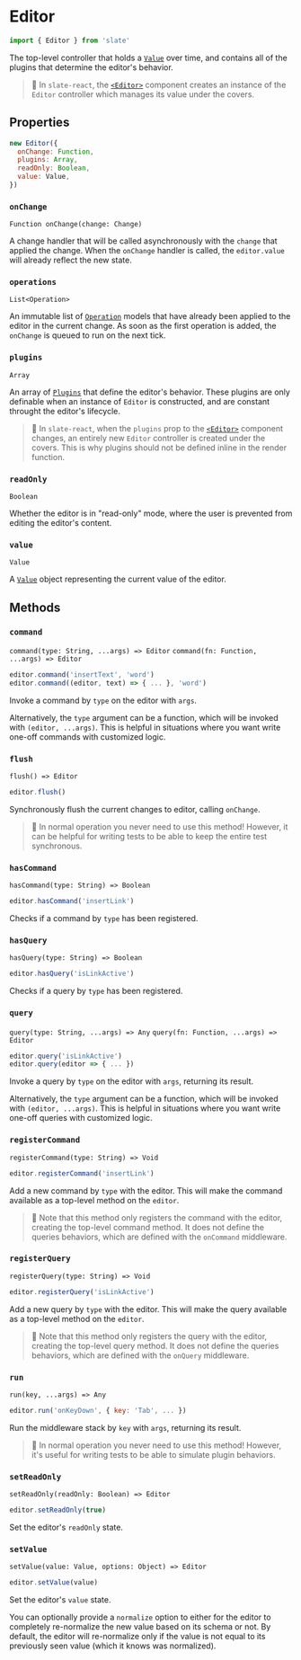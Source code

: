 # Editor

```javascript
import { Editor } from 'slate'
```

The top-level controller that holds a [`Value`](value.md) over time, and contains all of the plugins that determine the editor's behavior.

> 🤖 In `slate-react`, the [`<Editor>`](../slate-react/editor.md) component creates an instance of the `Editor` controller which manages its value under the covers.

## Properties

```javascript
new Editor({
  onChange: Function,
  plugins: Array,
  readOnly: Boolean,
  value: Value,
})
```

### `onChange`

`Function onChange(change: Change)`

A change handler that will be called asynchronously with the `change` that applied the change. When the `onChange` handler is called, the `editor.value` will already reflect the new state.

### `operations`

`List<Operation>`

An immutable list of [`Operation`](operation.md) models that have already been applied to the editor in the current change. As soon as the first operation is added, the `onChange` is queued to run on the next tick.

### `plugins`

`Array`

An array of [`Plugins`](plugins.md) that define the editor's behavior. These plugins are only definable when an instance of `Editor` is constructed, and are constant throught the editor's lifecycle.

> 🤖 In `slate-react`, when the `plugins` prop to the [`<Editor>`](../slate-react/editor.md) component changes, an entirely new `Editor` controller is created under the covers. This is why plugins should not be defined inline in the render function.

### `readOnly`

`Boolean`

Whether the editor is in "read-only" mode, where the user is prevented from editing the editor's content.

### `value`

`Value`

A [`Value`](value.md) object representing the current value of the editor.

## Methods

### `command`

`command(type: String, ...args) => Editor` `command(fn: Function, ...args) => Editor`

```javascript
editor.command('insertText', 'word')
editor.command((editor, text) => { ... }, 'word')
```

Invoke a command by `type` on the editor with `args`.

Alternatively, the `type` argument can be a function, which will be invoked with `(editor, ...args)`. This is helpful in situations where you want write one-off commands with customized logic.

### `flush`

`flush() => Editor`

```javascript
editor.flush()
```

Synchronously flush the current changes to editor, calling `onChange`.

> 🤖 In normal operation you never need to use this method! However, it can be helpful for writing tests to be able to keep the entire test synchronous.

### `hasCommand`

`hasCommand(type: String) => Boolean`

```javascript
editor.hasCommand('insertLink')
```

Checks if a command by `type` has been registered.

### `hasQuery`

`hasQuery(type: String) => Boolean`

```javascript
editor.hasQuery('isLinkActive')
```

Checks if a query by `type` has been registered.

### `query`

`query(type: String, ...args) => Any` `query(fn: Function, ...args) => Editor`

```javascript
editor.query('isLinkActive')
editor.query(editor => { ... })
```

Invoke a query by `type` on the editor with `args`, returning its result.

Alternatively, the `type` argument can be a function, which will be invoked with `(editor, ...args)`. This is helpful in situations where you want write one-off queries with customized logic.

### `registerCommand`

`registerCommand(type: String) => Void`

```javascript
editor.registerCommand('insertLink')
```

Add a new command by `type` with the editor. This will make the command available as a top-level method on the `editor`.

> 🤖 Note that this method only registers the command with the editor, creating the top-level command method. It does not define the queries behaviors, which are defined with the `onCommand` middleware.

### `registerQuery`

`registerQuery(type: String) => Void`

```javascript
editor.registerQuery('isLinkActive')
```

Add a new query by `type` with the editor. This will make the query available as a top-level method on the `editor`.

> 🤖 Note that this method only registers the query with the editor, creating the top-level query method. It does not define the queries behaviors, which are defined with the `onQuery` middleware.

### `run`

`run(key, ...args) => Any`

```javascript
editor.run('onKeyDown', { key: 'Tab', ... })
```

Run the middleware stack by `key` with `args`, returning its result.

> 🤖 In normal operation you never need to use this method! However, it's useful for writing tests to be able to simulate plugin behaviors.

### `setReadOnly`

`setReadOnly(readOnly: Boolean) => Editor`

```javascript
editor.setReadOnly(true)
```

Set the editor's `readOnly` state.

### `setValue`

`setValue(value: Value, options: Object) => Editor`

```javascript
editor.setValue(value)
```

Set the editor's `value` state.

You can optionally provide a `normalize` option to either for the editor to completely re-normalize the new value based on its schema or not. By default, the editor will re-normalize only if the value is not equal to its previously seen value \(which it knows was normalized\).


